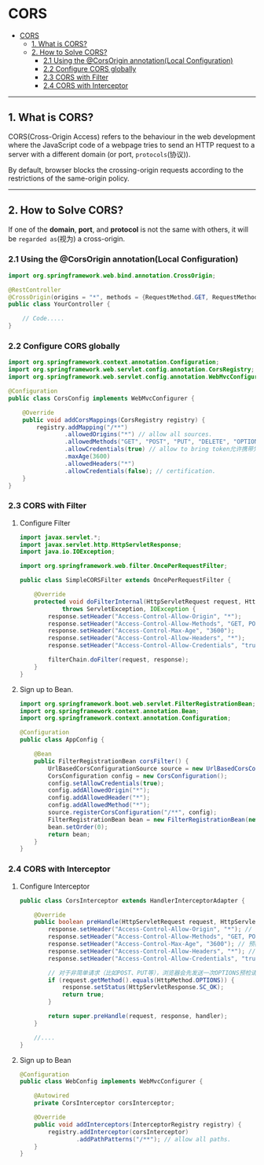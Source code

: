 # CORS

- [CORS](#cors)
    * [1. What is CORS?](#1-what-is-cors-)
    * [2. How to Solve CORS?](#2-how-to-solve-cors-)
        + [2.1 Using the @CorsOrigin annotation(Local Configuration)](#21-using-the--corsorigin-annotation-local-configuration-)
        + [2.2 Configure CORS globally](#22-configure-cors-globally)
        + [2.3 CORS with Filter](#23-cors-with-filter)
        + [2.4 CORS with Interceptor](#24-cors-with-interceptor)

***

## 1. What is CORS?

CORS(Cross-Origin Access) refers to the behaviour in the web development where the JavaScript code of a webpage tries to
send an HTTP request to a server with a different domain (or port, `protocols`(协议)).

By default, browser blocks the crossing-origin requests according to the restrictions of the same-origin policy.

***

## 2. How to Solve CORS?

If one of the **domain**, **port**, and **protocol** is not the same with others, it will be `regarded as`(视为) a
cross-origin.

### 2.1 Using the @CorsOrigin annotation(Local Configuration)

```java
import org.springframework.web.bind.annotation.CrossOrigin;

@RestController
@CrossOrigin(origins = "*", methods = {RequestMethod.GET, RequestMethod.POST, RequestMethod.PUT, RequestMethod.DELETE})
public class YourController {

    // Code.....
}
```

### 2.2 Configure CORS globally

```java
import org.springframework.context.annotation.Configuration;
import org.springframework.web.servlet.config.annotation.CorsRegistry;
import org.springframework.web.servlet.config.annotation.WebMvcConfigurer;

@Configuration
public class CorsConfig implements WebMvcConfigurer {

    @Override
    public void addCorsMappings(CorsRegistry registry) {
        registry.addMapping("/**")
                .allowedOrigins("*") // allow all sources.
                .allowedMethods("GET", "POST", "PUT", "DELETE", "OPTIONS") // methods
                .allowCredentials(true) // allow to bring token允许携带凭证（如cookies）
                .maxAge(3600)
                .allowedHeaders("*")
                .allowCredentials(false); // certification.
    }
}
```

### 2.3 CORS with Filter

1. Configure Filter

    ```java
    import javax.servlet.*;
    import javax.servlet.http.HttpServletResponse;
    import java.io.IOException;
    
    import org.springframework.web.filter.OncePerRequestFilter;
    
    public class SimpleCORSFilter extends OncePerRequestFilter {
    
        @Override
        protected void doFilterInternal(HttpServletRequest request, HttpServletResponse response, FilterChain filterChain)
                throws ServletException, IOException {
            response.setHeader("Access-Control-Allow-Origin", "*");
            response.setHeader("Access-Control-Allow-Methods", "GET, POST, PUT, DELETE, OPTIONS");
            response.setHeader("Access-Control-Max-Age", "3600");
            response.setHeader("Access-Control-Allow-Headers", "*");
            response.setHeader("Access-Control-Allow-Credentials", "true");
    
            filterChain.doFilter(request, response);
        }
    }
    ```

2. Sign up to Bean.

    ```java
    import org.springframework.boot.web.servlet.FilterRegistrationBean;
    import org.springframework.context.annotation.Bean;
    import org.springframework.context.annotation.Configuration;
    
    @Configuration
    public class AppConfig {
    
        @Bean
        public FilterRegistrationBean corsFilter() {
            UrlBasedCorsConfigurationSource source = new UrlBasedCorsConfigurationSource();
            CorsConfiguration config = new CorsConfiguration();
            config.setAllowCredentials(true);
            config.addAllowedOrigin("*");
            config.addAllowedHeader("*");
            config.addAllowedMethod("*");
            source.registerCorsConfiguration("/**", config);
            FilterRegistrationBean bean = new FilterRegistrationBean(new SimpleCORSFilter());
            bean.setOrder(0);
            return bean;
        }
    }
    ```

### 2.4 CORS with Interceptor

1. Configure Interceptor

   ```java
   public class CorsInterceptor extends HandlerInterceptorAdapter {
   
       @Override
       public boolean preHandle(HttpServletRequest request, HttpServletResponse response, Object handler) throws Exception {
           response.setHeader("Access-Control-Allow-Origin", "*"); // 允许所有源进行跨域访问，也可以替换成具体的域名
           response.setHeader("Access-Control-Allow-Methods", "GET, POST, PUT, DELETE, OPTIONS"); // 允许的方法
           response.setHeader("Access-Control-Max-Age", "3600"); // 预检请求缓存时间
           response.setHeader("Access-Control-Allow-Headers", "*"); // 允许的所有请求头，也可以列举具体的请求头
           response.setHeader("Access-Control-Allow-Credentials", "true"); // 允许跨域请求带cookie
   
           // 对于非简单请求（比如POST、PUT等），浏览器会先发送一次OPTIONS预检请求，这里处理预检请求
           if (request.getMethod().equals(HttpMethod.OPTIONS)) {
               response.setStatus(HttpServletResponse.SC_OK);
               return true;
           }
   
           return super.preHandle(request, response, handler);
       }
   
       //....
   }
   ```

2. Sign up to Bean

   ```java
   @Configuration
   public class WebConfig implements WebMvcConfigurer {
   
       @Autowired
       private CorsInterceptor corsInterceptor;
   
       @Override
       public void addInterceptors(InterceptorRegistry registry) {
           registry.addInterceptor(corsInterceptor)
                   .addPathPatterns("/**"); // allow all paths.
       }
   }
   ```


